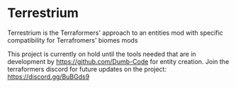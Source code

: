 # Terrestrium
Terrestrium is the Terraformers' approach to an entities mod with specific compatibility for Terrafromers' biomes mods

This project is currently on hold until the tools needed that are in development by https://github.com/Dumb-Code for entity creation. Join the terraformers discord for future updates on the project: https://discord.gg/BuBGds9
